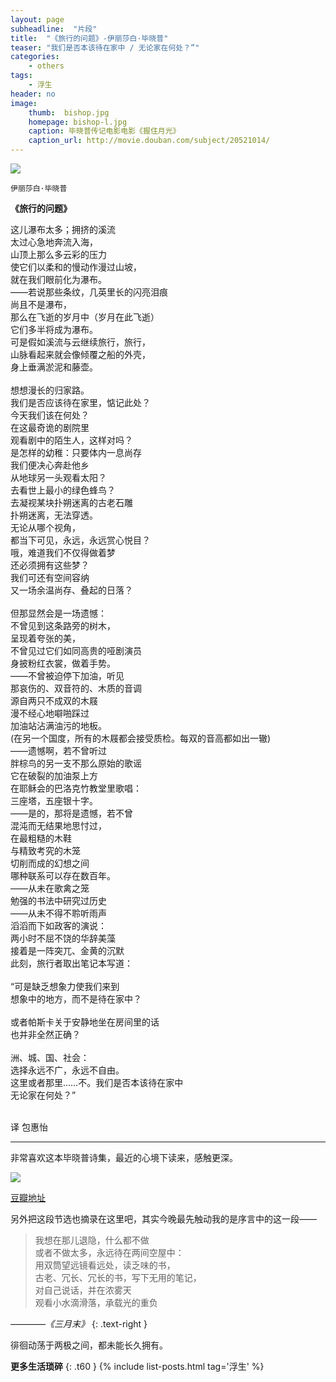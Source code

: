 ```yaml
---
layout: page
subheadline:  "片段"
title:  "《旅行的问题》-伊丽莎白·毕晓普"
teaser: "我们是否本该待在家中 / 无论家在何处？”"
categories:
    - others
tags:
    - 浮生
header: no
image:
    thumb:  bishop.jpg
    homepage: bishop-l.jpg
    caption: 毕晓普传记电影电影《握住月光》
    caption_url: http://movie.douban.com/subject/20521014/
---
```

<img src="{{ site.url}}/images/bishop2.jpg" >

`伊丽莎白·毕晓普`

<strong>《旅行的问题》</strong> 


这儿瀑布太多；拥挤的溪流<br>
太过心急地奔流入海，<br>
山顶上那么多云彩的压力<br>
使它们以柔和的慢动作漫过山坡，<br>
就在我们眼前化为瀑布。<br>
——若说那些条纹，几英里长的闪亮泪痕<br>
尚且不是瀑布，<br>
那么在飞逝的岁月中（岁月在此飞逝）<br>
它们多半将成为瀑布。<br>
可是假如溪流与云继续旅行，旅行，<br>
山脉看起来就会像倾覆之船的外壳，<br>
身上垂满淤泥和藤壶。<br>
<br>
想想漫长的归家路。<br>
我们是否应该待在家里，惦记此处？<br>
今天我们该在何处？<br>
在这最奇诡的剧院里<br>
观看剧中的陌生人，这样对吗？<br>
是怎样的幼稚：只要体内一息尚存<br>
我们便决心奔赴他乡<br>
从地球另一头观看太阳？<br>
去看世上最小的绿色蜂鸟？<br>
去凝视某块扑朔迷离的古老石雕<br>
扑朔迷离，无法穿透。<br>
无论从哪个视角，<br>
都当下可见，永远，永远赏心悦目？<br>
哦，难道我们不仅得做着梦<br>
还必须拥有这些梦？<br>
我们可还有空间容纳<br>
又一场余温尚存、叠起的日落？<br>
<br>
但那显然会是一场遗憾：<br>
不曾见到这条路旁的树木，<br>
呈现着夸张的美，<br>
不曾见过它们如同高贵的哑剧演员<br>
身披粉红衣裳，做着手势。<br>
——不曾被迫停下加油，听见<br>
那哀伤的、双音符的、木质的音调<br>
源自两只不成双的木屐<br>
漫不经心地噼啪踩过<br>
加油站沾满油污的地板。<br>
(在另一个国度，所有的木屐都会接受质检。每双的音高都如出一辙)<br>
——遗憾啊，若不曾听过<br>
胖棕鸟的另一支不那么原始的歌谣<br>
它在破裂的加油泵上方<br>
在耶稣会的巴洛克竹教堂里歌唱：<br>
三座塔，五座银十字。<br>
——是的，那将是遗憾，若不曾<br>
混沌而无结果地思忖过，<br>
在最粗糙的木鞋<br>
与精致考究的木笼<br>
切削而成的幻想之间<br>
哪种联系可以存在数百年。<br>
——从未在歌禽之笼<br>
勉强的书法中研究过历史<br>
——从未不得不聆听雨声<br>
滔滔而下如政客的演说：<br>
两小时不屈不饶的华辞美藻<br>
接着是一阵突兀、金黄的沉默<br>
此刻，旅行者取出笔记本写道：<br>
<br>
“可是缺乏想象力使我们来到<br>
想象中的地方，而不是待在家中？<br>
<br>
或者帕斯卡关于安静地坐在房间里的话<br>
也并非全然正确？<br>
<br>
洲、城、国、社会：<br>
选择永远不广，永远不自由。<br>
这里或者那里……不。我们是否本该待在家中<br>
无论家在何处？”<br>
<br>

译 包惠怡

<hr>

非常喜欢这本毕晓普诗集，最近的心境下读来，感触更深。

<img src="{{ site.url}}/images/bishop-book.jpg" >

[豆瓣地址](http://book.douban.com/subject/26269845/)

另外把这段节选也摘录在这里吧，其实今晚最先触动我的是序言中的这一段——

> 我想在那儿退隐，什么都不做<br>
  或者不做太多，永远待在两间空屋中：<br>
  用双筒望远镜看远处，读乏味的书，<br>
  古老、冗长、冗长的书，写下无用的笔记，<br>
  对自己说话，并在浓雾天<br>
  观看小水滴滑落，承载光的重负

<cite> ————《三月末》</cite>
{: .text-right }

徘徊动荡于两极之间，都未能长久拥有。

<strong>更多生活琐碎</strong>
{: .t60 }
{% include list-posts.html tag='浮生' %}